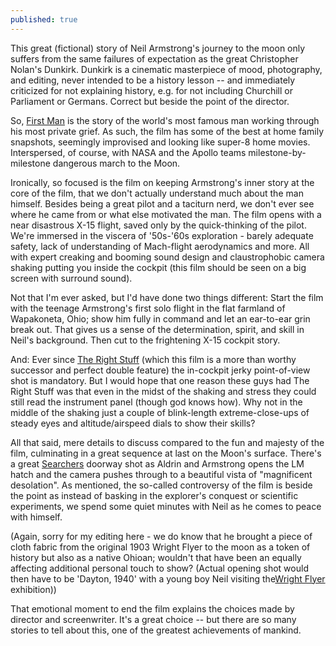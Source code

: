 ```yaml
---
published: true
---
```

This great (fictional) story of Neil Armstrong's journey to the moon only suffers from the same failures of expectation as the great Christopher Nolan's Dunkirk. Dunkirk is a cinematic masterpiece of mood, photography, and editing, never intended to be a history lesson -- and immediately criticized for not explaining history, e.g. for not including Churchill or Parliament or Germans. Correct but beside the point of the director.
 
So, [First Man](https://www.imdb.com/title/tt1213641/) is the story of the world's most famous man working through his most private grief. As such, the film has some of the best at home family snapshots, seemingly improvised and looking like super-8 home movies. Interspersed, of course, with NASA and the Apollo teams milestone-by-milestone dangerous march to the Moon.
 
Ironically, so focused is the film on keeping Armstrong's inner story at the core of the film, that we don't actually understand much about the man himself. Besides being a great pilot and a taciturn nerd, we don't ever see where he came from or what else motivated the man. The film opens with a near disastrous X-15 flight, saved only by the quick-thinking of the pilot. We're immersed in the viscera of '50s-'60s exploration - barely adequate safety, lack of understanding of Mach-flight aerodynamics and more. All with expert creaking and booming sound design and claustrophobic camera shaking putting you inside the cockpit (this film should be seen on a big screen with surround sound).
 
Not that I'm ever asked, but I'd have done two things different: Start the film with the teenage Armstrong's first solo flight in the flat farmland of Wapakoneta, Ohio; show him fully in command and let an ear-to-ear grin break out. That gives us a sense of the determination, spirit, and skill in Neil's background. Then cut to the frightening X-15 cockpit story.
 
And: Ever since [The Right Stuff](https://www.imdb.com/title/tt0086197/) (which this film is a more than worthy successor and perfect double feature) the in-cockpit jerky point-of-view shot is mandatory. But I would hope that one reason these guys had The Right Stuff was that even in the midst of the shaking and stress they could still read the instrument panel (though god knows how). Why not in the middle of the shaking just a couple of blink-length extreme-close-ups of steady eyes and altitude/airspeed dials to show their skills?
 
All that said, mere details to discuss compared to the fun and majesty of the film, culminating in a great sequence at last on the Moon's surface. There's a great [Searchers]( https://www.imdb.com/title/tt0049730/) doorway shot as Aldrin and Armstrong opens the LM hatch and the camera pushes through to a beautiful vista of "magnificent desolation". As mentioned, the so-called controversy of the film is beside the point as instead of basking in the explorer's conquest or scientific experiments, we spend some quiet minutes with Neil as he comes to peace with himself.
 
(Again, sorry for my editing here - we do know that he brought a piece of cloth fabric from the original 1903 Wright Flyer to the moon as a token of history but also as a native Ohioan; wouldn't that have been an equally affecting additional personal touch to show? (Actual opening shot would then have to be 'Dayton, 1940' with a young boy Neil visiting the[Wright Flyer](https://en.wikipedia.org/wiki/Wright_Flyer_III) exhibition))
 
That emotional moment to end the film explains the choices made by director and screenwriter. It's a great choice -- but there are so many stories to tell about this, one of the greatest achievements of mankind.
